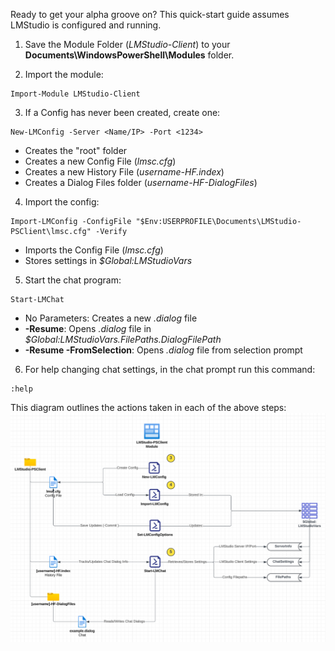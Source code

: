 Ready to get your alpha groove on? This quick-start guide assumes LMStudio is configured and running.

1. Save the Module Folder (*LMStudio-Client*) to your **Documents\WindowsPowerShell\Modules** folder.

2. Import the module:
```
Import-Module LMStudio-Client
```

3. If a Config has never been created, create one:
```
New-LMConfig -Server <Name/IP> -Port <1234>
```
  - Creates the "root" folder
  - Creates a new Config File (*lmsc.cfg*)
  - Creates a new History File (*username-HF.index*)
  - Creates a Dialog Files folder (*username-HF-DialogFiles*)

4. Import the config:
```
Import-LMConfig -ConfigFile "$Env:USERPROFILE\Documents\LMStudio-PSClient\lmsc.cfg" -Verify
```
  - Imports the Config File (*lmsc.cfg*)
  - Stores settings in *$Global:LMStudioVars*

5. Start the chat program:
```
Start-LMChat
```
  - No Parameters: Creates a new *.dialog* file
  - **-Resume**: Opens *.dialog* file in *$Global:LMStudioVars.FilePaths.DialogFilePath*
  - **-Resume -FromSelection**: Opens *.dialog* file from selection prompt


6. For help changing chat settings, in the chat prompt run this command:
```
:help
```

This diagram outlines the actions taken in each of the above steps:
![](https://raw.githubusercontent.com/jross365/LMStudio-Client/main/Docs/images/quickstart-diagram.png)